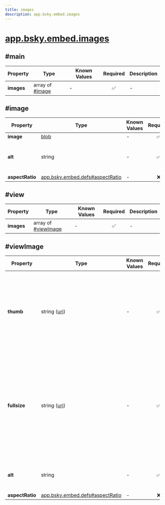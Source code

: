 ```yaml
---
title: images
description: app.bsky.embed.images
---
```


# [app.bsky.embed.images](https://github.com/myConsciousness/atproto.dart/blob/main/lexicons/app/bsky/embed/images.json)

## #main

| Property | Type | Known Values | Required | Description |
| --- | --- | --- | :---: | --- |
| **images** | array of [#image](#image) | - | ✅ | - |

## #image

| Property | Type | Known Values | Required | Description |
| --- | --- | --- | :---: | --- |
| **image** | [blob](https://atproto.com/specs/data-model#blob-type) | - | ✅ | - |
| **alt** | string | - | ✅ | Alt text description of the image, for accessibility. |
| **aspectRatio** | [app.bsky.embed.defs#aspectRatio](../../../../lexicons/app/bsky/embed/defs.md#aspectratio) | - | ❌ | - |

## #view

| Property | Type | Known Values | Required | Description |
| --- | --- | --- | :---: | --- |
| **images** | array of [#viewImage](#viewimage) | - | ✅ | - |

## #viewImage

| Property | Type | Known Values | Required | Description |
| --- | --- | --- | :---: | --- |
| **thumb** | string ([uri](https://atproto.com/specs/lexicon#uri)) | - | ✅ | Fully-qualified URL where a thumbnail of the image can be fetched. For example, CDN location provided by the App View. |
| **fullsize** | string ([uri](https://atproto.com/specs/lexicon#uri)) | - | ✅ | Fully-qualified URL where a large version of the image can be fetched. May or may not be the exact original blob. For example, CDN location provided by the App View. |
| **alt** | string | - | ✅ | Alt text description of the image, for accessibility. |
| **aspectRatio** | [app.bsky.embed.defs#aspectRatio](../../../../lexicons/app/bsky/embed/defs.md#aspectratio) | - | ❌ | - |
